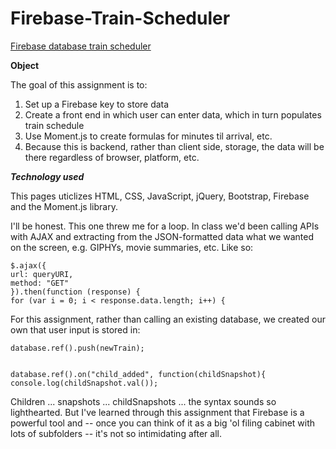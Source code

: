 # Firebase-Train-Scheduler
[Firebase database train scheduler](https://green64.github.io/Firebase-Train-Scheduler/)

**Object**

The goal of this assignment is to:
1. Set up a Firebase key to store data
1. Create a front end in which user can enter data, which in turn populates train schedule
1. Use Moment.js to create formulas for minutes til arrival, etc.
1. Because this is backend, rather than client side, storage, the data will be there regardless of browser, platform, etc.

***Technology used***

This pages uticlizes HTML, CSS, JavaScript, jQuery, Bootstrap, Firebase and the Moment.js library.

I'll be honest. This one threw me for a loop. In class we'd been calling APIs with AJAX and extracting from the JSON-formatted data what we wanted on the screen, e.g. GIPHYs, movie summaries, etc. Like so:

    $.ajax({
    url: queryURI,
    method: "GET"
    }).then(function (response) {
    for (var i = 0; i < response.data.length; i++) {

For this assignment, rather than calling an existing database, we created our own that user input is stored in:

    database.ref().push(newTrain);


    database.ref().on("child_added", function(childSnapshot){
    console.log(childSnapshot.val());

Children ... snapshots ... childSnapshots ... the syntax sounds so lighthearted. But I've learned through this assignment that Firebase is a powerful tool and -- once you can think of it as a big 'ol filing cabinet with lots of subfolders -- it's not so intimidating after all.
